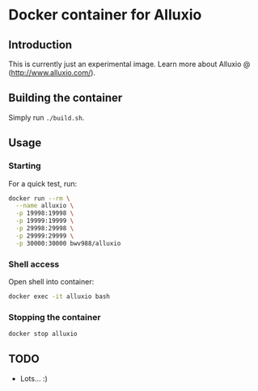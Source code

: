 # Docker container for Alluxio

## Introduction

This is currently just an experimental image. Learn more about Alluxio @ (<http://www.alluxio.com/>).

## Building the container

Simply run `./build.sh`.

## Usage

### Starting

For a quick test, run:

```bash
docker run --rm \
  --name alluxio \
  -p 19998:19998 \
  -p 19999:19999 \
  -p 29998:29998 \
  -p 29999:29999 \
  -p 30000:30000 bwv988/alluxio
```

### Shell access

Open shell into container:

```bash
docker exec -it alluxio bash
```

### Stopping the container

```bash
docker stop alluxio
```

## TODO

- Lots... :)
